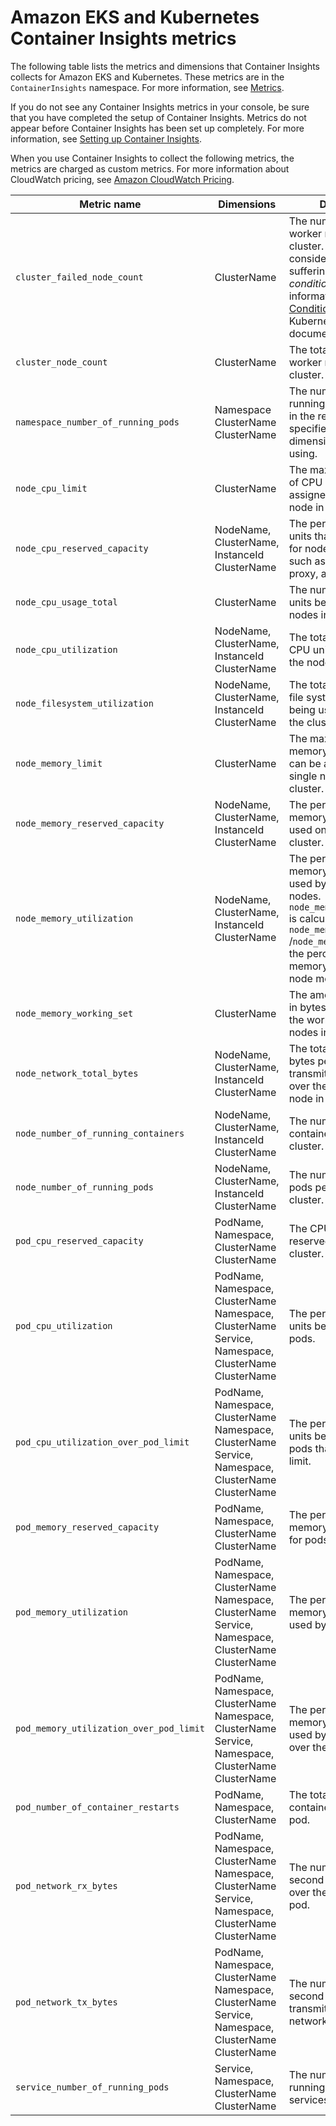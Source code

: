 # Amazon EKS and Kubernetes Container Insights metrics<a name="Container-Insights-metrics-EKS"></a>

The following table lists the metrics and dimensions that Container Insights collects for Amazon EKS and Kubernetes\. These metrics are in the `ContainerInsights` namespace\. For more information, see [Metrics](cloudwatch_concepts.md#Metric)\.

If you do not see any Container Insights metrics in your console, be sure that you have completed the setup of Container Insights\. Metrics do not appear before Container Insights has been set up completely\. For more information, see [Setting up Container Insights](deploy-container-insights.md)\.

When you use Container Insights to collect the following metrics, the metrics are charged as custom metrics\. For more information about CloudWatch pricing, see [Amazon CloudWatch Pricing](https://aws.amazon.com/cloudwatch/pricing/)\. 


| Metric name | Dimensions | Description | 
| --- | --- | --- | 
|  `cluster_failed_node_count` |  ClusterName  |  The number of failed worker nodes in the cluster\. A node is considered failed if it is suffering from any *node conditions*\. For more information, see [Conditions](https://kubernetes.io/docs/concepts/architecture/nodes/#condition) in the Kubernetes documentation\.  | 
|  `cluster_node_count` |  ClusterName  |  The total number of worker nodes in the cluster\.  | 
|  `namespace_number_of_running_pods` |  Namespace ClusterName ClusterName  |  The number of pods running per namespace in the resource that is specified by the dimensions that you're using\.  | 
|  `node_cpu_limit` |  ClusterName  |  The maximum number of CPU units that can be assigned to a single node in this cluster\.  | 
|  `node_cpu_reserved_capacity` |  NodeName, ClusterName, InstanceId ClusterName  |  The percentage of CPU units that are reserved for node components, such as kubelet, kube\-proxy, and Docker\.  | 
|  `node_cpu_usage_total` |  ClusterName  |  The number of CPU units being used on the nodes in the cluster\.  | 
|  `node_cpu_utilization` |  NodeName, ClusterName, InstanceId ClusterName  |  The total percentage of CPU units being used on the nodes in the cluster\.  | 
|  `node_filesystem_utilization` |  NodeName, ClusterName, InstanceId ClusterName  |  The total percentage of file system capacity being used on nodes in the cluster\.  | 
|  `node_memory_limit` |  ClusterName  |  The maximum amount of memory, in bytes, that can be assigned to a single node in this cluster\.  | 
|  `node_memory_reserved_capacity` |  NodeName, ClusterName, InstanceId ClusterName  |  The percentage of memory currently being used on the nodes in the cluster\.  | 
|  `node_memory_utilization`  |  NodeName, ClusterName, InstanceId ClusterName  |  The percentage of memory currently being used by the node or nodes\. `node_memory_utilization` is calculated by `node_memory_working_set` /`node_memory_limit`\. It is the percentage of node memory usage over the node memory limitation\.  | 
|  `node_memory_working_set` |  ClusterName  |  The amount of memory, in bytes, being used in the working set of the nodes in the cluster\.  | 
|  `node_network_total_bytes` |  NodeName, ClusterName, InstanceId ClusterName  |  The total number of bytes per second transmitted and received over the network per node in a cluster\.  | 
|  `node_number_of_running_containers` |  NodeName, ClusterName, InstanceId ClusterName  |  The number of running containers per node in a cluster\.  | 
|  `node_number_of_running_pods` |  NodeName, ClusterName, InstanceId ClusterName  |  The number of running pods per node in a cluster\.  | 
|  `pod_cpu_reserved_capacity` |  PodName, Namespace, ClusterName ClusterName  |  The CPU capacity that is reserved per pod in a cluster\.  | 
|  `pod_cpu_utilization` |  PodName, Namespace, ClusterName Namespace, ClusterName Service, Namespace, ClusterName ClusterName  |  The percentage of CPU units being used by pods\.  | 
|  `pod_cpu_utilization_over_pod_limit` |  PodName, Namespace, ClusterName Namespace, ClusterName Service, Namespace, ClusterName ClusterName  |  The percentage of CPU units being used by pods that is over the pod limit\.  | 
|  `pod_memory_reserved_capacity` |  PodName, Namespace, ClusterName ClusterName  |  The percentage of memory that is reserved for pods\.  | 
|  `pod_memory_utilization` |  PodName, Namespace, ClusterName Namespace, ClusterName Service, Namespace, ClusterName ClusterName  |  The percentage of memory currently being used by the pod or pods\.  | 
|  `pod_memory_utilization_over_pod_limit` |  PodName, Namespace, ClusterName Namespace, ClusterName Service, Namespace, ClusterName ClusterName  |  The percentage of memory that is being used by pods that is over the pod limit\.  | 
|  `pod_number_of_container_restarts` |  PodName, Namespace, ClusterName  |  The total number of container restarts in a pod\.  | 
|  `pod_network_rx_bytes` |  PodName, Namespace, ClusterName Namespace, ClusterName Service, Namespace, ClusterName ClusterName  |  The number of bytes per second being received over the network by the pod\.  | 
|  `pod_network_tx_bytes` |  PodName, Namespace, ClusterName Namespace, ClusterName Service, Namespace, ClusterName ClusterName  |  The number of bytes per second being transmitted over the network by the pod\.  | 
|  `service_number_of_running_pods` |  Service, Namespace, ClusterName ClusterName  |  The number of pods running the service or services in the cluster\.  | 